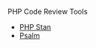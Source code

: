 PHP Code Review Tools
  - [PHP Stan](https://phpstan.org/)
  - [Psalm](https://github.com/vimeo/psalm)

